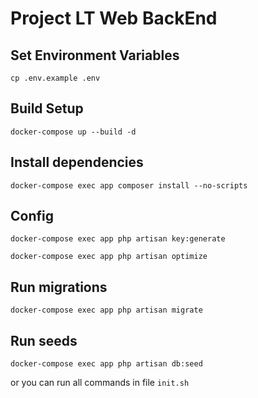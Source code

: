 # Project LT Web BackEnd

## Set Environment Variables

```
cp .env.example .env
```

## Build Setup

```
docker-compose up --build -d
```

## Install dependencies

```
docker-compose exec app composer install --no-scripts
```

## Config

```
docker-compose exec app php artisan key:generate
```

```
docker-compose exec app php artisan optimize
```

## Run migrations

```
docker-compose exec app php artisan migrate
```

## Run seeds

```
docker-compose exec app php artisan db:seed
```

or you can run all commands in file `init.sh`
